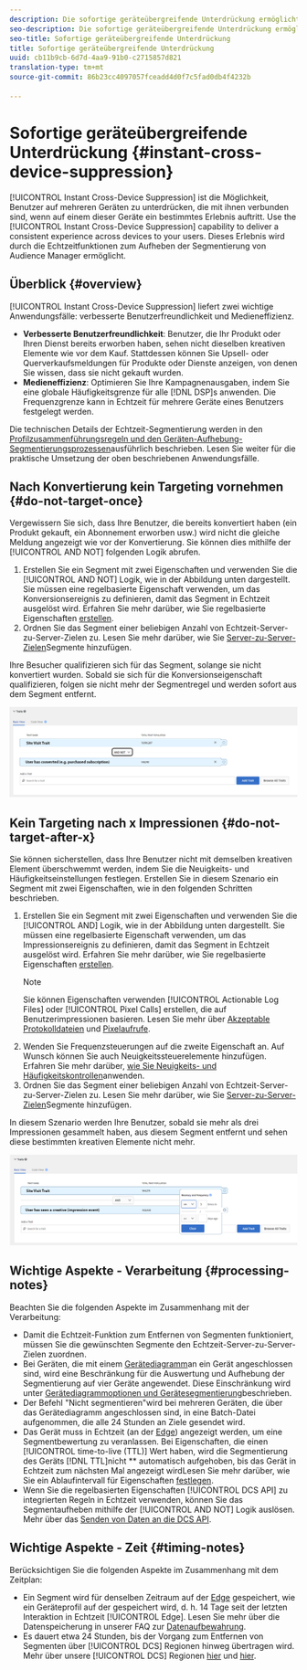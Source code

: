 ```yaml
---
description: Die sofortige geräteübergreifende Unterdrückung ermöglicht das Unterdrücken von Benutzern auf mehreren Geräten, mit denen sie verbunden sind, sobald ein bestimmtes Erlebnis auf einem dieser Geräte eintritt. Mithilfe der sofortigen geräteübergreifenden Unterdrückung können Sie für Ihre Benutzer geräteübergreifend ein konsistentes Erlebnis bereitstellen. Dieses Erlebnis wird durch die Echtzeitfunktionen zum Aufheben der Segmentierung von Audience Manager ermöglicht.
seo-description: Die sofortige geräteübergreifende Unterdrückung ermöglicht das Unterdrücken von Benutzern auf mehreren Geräten, mit denen sie verbunden sind, sobald ein bestimmtes Erlebnis auf einem dieser Geräte eintritt. Mithilfe der sofortigen geräteübergreifenden Unterdrückung können Sie für Ihre Benutzer geräteübergreifend ein konsistentes Erlebnis bereitstellen. Dieses Erlebnis wird durch die Echtzeitfunktionen zum Aufheben der Segmentierung von Audience Manager ermöglicht.
seo-title: Sofortige geräteübergreifende Unterdrückung
title: Sofortige geräteübergreifende Unterdrückung
uuid: cb11b9cb-6d7d-4aa9-91b0-c2715857d821
translation-type: tm+mt
source-git-commit: 86b23cc4097057fceadd4d0f7c5fad0db4f4232b

---
```



# Sofortige geräteübergreifende Unterdrückung {#instant-cross-device-suppression}

[!UICONTROL Instant Cross-Device Suppression] ist die Möglichkeit, Benutzer auf mehreren Geräten zu unterdrücken, die mit ihnen verbunden sind, wenn auf einem dieser Geräte ein bestimmtes Erlebnis auftritt. Use the [!UICONTROL Instant Cross-Device Suppression] capability to deliver a consistent experience across devices to your users. Dieses Erlebnis wird durch die Echtzeitfunktionen zum Aufheben der Segmentierung von Audience Manager ermöglicht.

## Überblick {#overview}

[!UICONTROL Instant Cross-Device Suppression] liefert zwei wichtige Anwendungsfälle: verbesserte Benutzerfreundlichkeit und Medieneffizienz.

* **Verbesserte Benutzerfreundlichkeit**: Benutzer, die Ihr Produkt oder Ihren Dienst bereits erworben haben, sehen nicht dieselben kreativen Elemente wie vor dem Kauf. Stattdessen können Sie Upsell- oder Querverkaufsmeldungen für Produkte oder Dienste anzeigen, von denen Sie wissen, dass sie nicht gekauft wurden.
* **Medieneffizienz**: Optimieren Sie Ihre Kampagnenausgaben, indem Sie eine globale Häufigkeitsgrenze für alle [!DNL DSP]s anwenden. Die Frequenzgrenze kann in Echtzeit für mehrere Geräte eines Benutzers festgelegt werden.

Die technischen Details der Echtzeit-Segmentierung werden in den [Profilzusammenführungsregeln und den Geräten-Aufhebung-Segmentierungsprozessen](../../features/profile-merge-rules/merge-rule-unsegment.md)ausführlich beschrieben. Lesen Sie weiter für die praktische Umsetzung der oben beschriebenen Anwendungsfälle.

## Nach Konvertierung kein Targeting vornehmen {#do-not-target-once}

Vergewissern Sie sich, dass Ihre Benutzer, die bereits konvertiert haben (ein Produkt gekauft, ein Abonnement erworben usw.) wird nicht die gleiche Meldung angezeigt wie vor der Konvertierung. Sie können dies mithilfe der [!UICONTROL AND NOT] folgenden Logik abrufen.

1. Erstellen Sie ein Segment mit zwei Eigenschaften und verwenden Sie die [!UICONTROL AND NOT] Logik, wie in der Abbildung unten dargestellt. Sie müssen eine regelbasierte Eigenschaft verwenden, um das Konversionsereignis zu definieren, damit das Segment in Echtzeit ausgelöst wird. Erfahren Sie mehr darüber, wie Sie regelbasierte Eigenschaften [erstellen](../../features/traits/create-onboarded-rule-based-traits.md#create-rules-based-or-onboarded-traits).
1. Ordnen Sie das Segment einer beliebigen Anzahl von Echtzeit-Server-zu-Server-Zielen zu. Lesen Sie mehr darüber, wie Sie [Server-zu-Server-Zielen](../../features/destinations/add-edit-segments.md)Segmente hinzufügen.

Ihre Besucher qualifizieren sich für das Segment, solange sie nicht konvertiert wurden. Sobald sie sich für die Konversionseigenschaft qualifizieren, folgen sie nicht mehr der Segmentregel und werden sofort aus dem Segment entfernt.

![](assets/and_not_use_case.png)

## Kein Targeting nach x Impressionen {#do-not-target-after-x}

Sie können sicherstellen, dass Ihre Benutzer nicht mit demselben kreativen Element überschwemmt werden, indem Sie die Neuigkeits- und Häufigkeitseinstellungen festlegen. Erstellen Sie in diesem Szenario ein Segment mit zwei Eigenschaften, wie in den folgenden Schritten beschrieben.

1. Erstellen Sie ein Segment mit zwei Eigenschaften und verwenden Sie die [!UICONTROL AND] Logik, wie in der Abbildung unten dargestellt. Sie müssen eine regelbasierte Eigenschaft verwenden, um das Impressionsereignis zu definieren, damit das Segment in Echtzeit ausgelöst wird. Erfahren Sie mehr darüber, wie Sie regelbasierte Eigenschaften [erstellen](../../features/traits/create-onboarded-rule-based-traits.md#create-rules-based-or-onboarded-traits).
   >[!NOTE]
   >
   >Sie können Eigenschaften verwenden [!UICONTROL Actionable Log Files] oder [!UICONTROL Pixel Calls] erstellen, die auf Benutzerimpressionen basieren. Lesen Sie mehr über [Akzeptable Protokolldateien](../../integration/media-data-integration/actionable-log-files.md) und [Pixelaufrufe](../../integration/media-data-integration/impression-data-pixels.md).
1. Wenden Sie Frequenzsteuerungen auf die zweite Eigenschaft an. Auf Wunsch können Sie auch Neuigkeitssteuerelemente hinzufügen. Erfahren Sie mehr darüber, [wie Sie Neuigkeits- und Häufigkeitskontrollen](../../features/segments/recency-and-frequency.md)anwenden.
1. Ordnen Sie das Segment einer beliebigen Anzahl von Echtzeit-Server-zu-Server-Zielen zu. Lesen Sie mehr darüber, wie Sie [Server-zu-Server-Zielen](../../features/destinations/add-edit-segments.md)Segmente hinzufügen.

In diesem Szenario werden Ihre Benutzer, sobald sie mehr als drei Impressionen gesammelt haben, aus diesem Segment entfernt und sehen diese bestimmten kreativen Elemente nicht mehr.

![](assets/impressions_use_case.png)

## Wichtige Aspekte - Verarbeitung {#processing-notes}

Beachten Sie die folgenden Aspekte im Zusammenhang mit der Verarbeitung:

* Damit die Echtzeit-Funktion zum Entfernen von Segmenten funktioniert, müssen Sie die gewünschten Segmente den Echtzeit-Server-zu-Server-Zielen zuordnen.
* Bei Geräten, die mit einem [Gerätediagramm](../../features/profile-merge-rules/profile-link-use-case.md#recommendations)an ein Gerät angeschlossen sind, wird eine Beschränkung für die Auswertung und Aufhebung der Segmentierung auf vier Geräte angewendet. Diese Einschränkung wird unter [Gerätediagrammoptionen und Gerätesegmentierung](../../features/profile-merge-rules/merge-rule-unsegment.md#device-graph-options-unsegmentation)beschrieben. &#x200B;
* Der Befehl "Nicht segmentieren"wird bei mehreren Geräten, die über das Gerätediagramm angeschlossen sind, in eine Batch-Datei aufgenommen, die alle 24 Stunden an Ziele gesendet wird.
* Das Gerät muss in Echtzeit (an der [Edge](../../reference/system-components/components-edge.md)) angezeigt werden, um eine Segmentbewertung zu veranlassen. Bei Eigenschaften, die einen [!UICONTROL time-to-live (TTL)] Wert haben, wird die Segmentierung des Geräts [!DNL TTL]nicht ** automatisch aufgehoben, bis das Gerät in Echtzeit zum nächsten Mal angezeigt wird&#x200B; Lesen Sie mehr darüber, wie Sie ein Ablaufintervall für Eigenschaften [festlegen](../../features/traits/create-onboarded-rule-based-traits.md#set-expiration-interval).
* Wenn Sie die regelbasierten Eigenschaften [!UICONTROL DCS API] zu integrierten Regeln in Echtzeit verwenden, können Sie das Segmentaufheben mithilfe der [!UICONTROL AND NOT] Logik auslösen. Mehr über das [Senden von Daten an die DCS API](../../api/dcs-intro/dcs-event-calls/dcs-url-send.md). &#x200B;

## Wichtige Aspekte - Zeit {#timing-notes}

Berücksichtigen Sie die folgenden Aspekte im Zusammenhang mit dem Zeitplan:

* Ein Segment wird für denselben Zeitraum auf der [Edge](../../reference/system-components/components-edge.md) gespeichert, wie ein Geräteprofil auf der gespeichert wird, d. h. 14 Tage seit der letzten Interaktion in Echtzeit [!UICONTROL Edge]. Lesen Sie mehr über die Datenspeicherung in unserer FAQ zur [Datenaufbewahrung](../../faq/faq-privacy.md#data-retention-faq).
* Es dauert etwa 24 Stunden, bis der Vorgang zum Entfernen von Segmenten über [!UICONTROL DCS] Regionen hinweg übertragen wird. Mehr über unsere [!UICONTROL DCS] Regionen [hier](../../reference/system-components/components-data-collection.md) und [hier](../../api/dcs-intro/dcs-api-reference/dcs-regions.md).